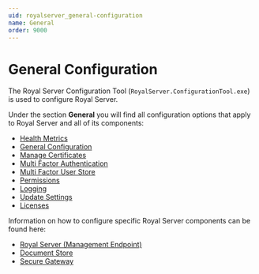 ```yaml
---
uid: royalserver_general-configuration
name: General
order: 9000
---
```

# General Configuration

The Royal Server Configuration Tool (`RoyalServer.ConfigurationTool.exe`) is used to configure Royal Server.

Under the section **General** you will find all configuration options that apply to Royal Server and all of its components:

- [Health Metrics](./health.md)
- [General Configuration](./general-configuration.md)
- [Manage Certificates](./certificate-store.md)
- [Multi Factor Authentication](./mfa.md)
- [Multi Factor User Store](./mfa-user-store.md)
- [Permissions](./permissions.md)
- [Logging](./logging.md)
- [Update Settings](./update-settings.md)
- [Licenses](./licensing.md)

Information on how to configure specific Royal Server components can be found here:

- [Royal Server (Management Endpoint)](xref:royalserver_components_management)
- [Document Store](xref:royalserver_components_document-store)
- [Secure Gateway](xref:royalserver_components_secure-gateway)

